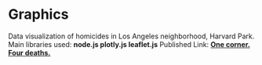 # Graphics

Data visualization of homicides in Los Angeles neighborhood, Harvard Park.
Main libraries used: <strong>node.js plotly.js leaflet.js</strong>
Published Link: <a href="https://llamal.github.io/first-graphics-app/"> <strong> One corner. Four deaths. </strong> </a>
